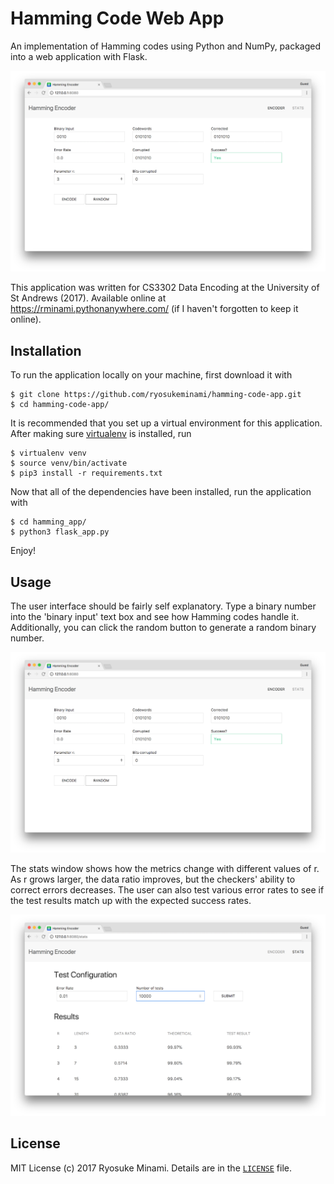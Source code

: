 # Hamming Code Web App

An implementation of Hamming codes using Python and NumPy, packaged into a web application with Flask. 

![encoder screenshot](images/encoder-screen.png)

This application was written for CS3302 Data Encoding at the University of St Andrews (2017). Available online at <https://rminami.pythonanywhere.com/> (if I haven't forgotten to keep it online).

## Installation

To run the application locally on your machine, first download it with 

```
$ git clone https://github.com/ryosukeminami/hamming-code-app.git
$ cd hamming-code-app/
```

It is recommended that you set up a virtual environment for this application. After making sure [virtualenv](https://virtualenv.pypa.io/) is installed, run

```
$ virtualenv venv
$ source venv/bin/activate
$ pip3 install -r requirements.txt
```

Now that all of the dependencies have been installed, run the application with

```
$ cd hamming_app/
$ python3 flask_app.py
```

Enjoy!

## Usage

The user interface should be fairly self explanatory. Type a binary number into the 'binary input' text box and see how Hamming codes handle it. Additionally, you can click the random button to generate a random binary number. 

![encoder screenshot](images/encoder-screen.png)

The stats window shows how the metrics change with different values of r. As r grows larger, the data ratio improves, but the checkers' ability to correct errors decreases. The user can also test various error rates to see if the test results match up with the expected success rates. 

![stats screenshot](images/stats-screen.png)

## License

MIT License (c) 2017 Ryosuke Minami. Details are in the [`LICENSE`](./LICENSE) file.
